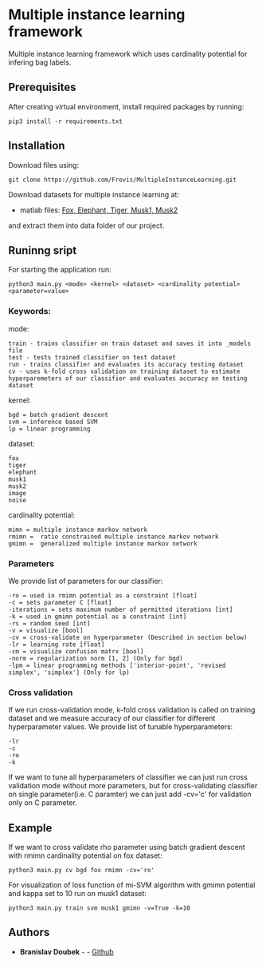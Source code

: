 # Multiple instance learning framework

Multiple instance learning framework which uses cardinality potential for infering bag labels.

## Prerequisites
After creating virtual environment, install required packages by running:
```
pip3 install -r requirements.txt 
```
## Installation
Download files using:
```
git clone https://github.com/Frovis/MultipleInstanceLearning.git
```
Download datasets for multiple instance learning at:
* matlab files: [Fox, Elephant, Tiger, Musk1, Musk2](http://www.cs.columbia.edu/~andrews/mil/datasets.html)

and extract them into data folder of our project.

## Runinng sript
For starting the application run: 
```
python3 main.py <mode> <kernel> <dataset> <cardinality potential> <parameter=value>
```
### Keywords:
mode:
```
train - trains classifier on train dataset and saves it into _models file
test - tests trained classifier on test dataset
run - trains classifier and evaluates its accuracy testing dataset
cv - uses k-fold cross validation on training dataset to estimate hyperparemeters of our classifier and evaluates accuracy on testing dataset
```

kernel:
```
bgd = batch gradient descent
svm = inference based SVM
lp = linear programming
```
dataset:
```
fox
tiger
elephant
musk1
musk2
image
noise
```
cardinality potential:
```
mimn = multiple instance markov network
rmimn =  ratio constrained multiple instance markov network
gmimn =  generalized multiple instance markov network
```
### Parameters
We provide list of parameters for our classifier:
```
-ro = used in rmimn potential as a constraint [float]
-c = sets parameter C [float]
-iterations = sets maximum number of permitted iterations [int]
-k = used in gmimn potential as a constraint [int]
-rs = random seed [int]
-v = visualize [bool]
-cv = cross-validate on hyperparameter (Described in section below)
-lr = learning rate [float]
-cm = visualize confusion matrx [bool]
-norm = regularization norm [1, 2] (Only for bgd)
-lpm = linear programming methods ['interior-point', 'revised simplex', 'simplex'] (Only for lp)
```
### Cross validation
If we run cross-validation mode, k-fold cross validation is called on training dataset and we measure accuracy of our classifier for different hyperparameter values. We provide list of tunable hyperparameters:
```
-lr
-c
-ro
-k
```
If we want to tune all hyperparameters of classifier we can just run cross validation mode without more parameters, but for cross-validating classifier on single parameter(i.e. C paramter) we can just add -cv='c' for validation only on C parameter.
## Example
If we want to cross validate rho parameter using batch gradient descent with rmimn cardinality potential on fox dataset:
```
python3 main.py cv bgd fox rmimn -cv='ro'
```
For visualization of loss function of mi-SVM algorithm with gmimn potential and kappa set to 10 run on musk1 dataset:
```
python3 main.py train svm musk1 gmimn -v=True -k=10
```


## Authors

* **Branislav Doubek** -  - [Github](https://github.com/branislav-doubek)
